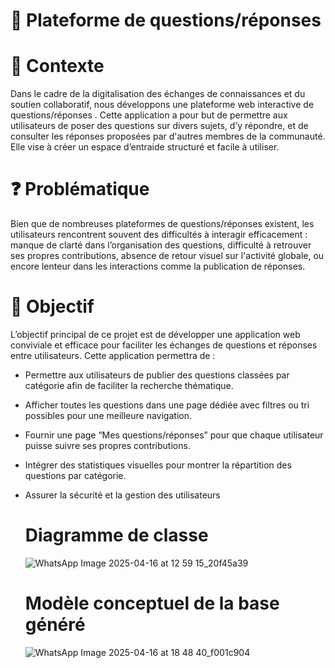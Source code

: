 # 📌 Plateforme de questions/réponses
# 📘 Contexte
Dans le cadre de la digitalisation des échanges de connaissances et du soutien collaboratif, nous développons 
une plateforme web interactive de questions/réponses
. Cette application a pour but de permettre aux utilisateurs de poser des questions sur divers sujets, d’y répondre, et de consulter les réponses proposées par d'autres membres de la communauté. 
 Elle vise à créer un espace d’entraide structuré et facile à utiliser.
# ❓ Problématique
Bien que de nombreuses plateformes de questions/réponses existent, les utilisateurs rencontrent souvent des difficultés à interagir efficacement : manque de clarté dans l’organisation des questions, difficulté à retrouver ses propres contributions, absence de retour visuel sur l'activité globale, ou encore lenteur dans les interactions comme la publication de réponses.

# 🎯 Objectif
L’objectif principal de ce projet est de développer une application web conviviale et efficace pour faciliter les échanges de questions et réponses entre utilisateurs. Cette application permettra de :

+ Permettre aux utilisateurs de publier des questions classées par catégorie afin de faciliter la recherche thématique.
+ Afficher toutes les questions dans une page dédiée avec filtres ou tri possibles pour une meilleure navigation.
+ Fournir une page “Mes questions/réponses” pour que chaque utilisateur puisse suivre ses propres contributions.
+ Intégrer des statistiques visuelles  pour montrer la répartition des questions par catégorie.
+ Assurer la sécurité et la gestion des utilisateurs
  # Diagramme de classe
  
  ![WhatsApp Image 2025-04-16 at 12 59 15_20f45a39](https://github.com/user-attachments/assets/958b2bc0-30d5-4d1c-bebb-822591fc2d7d)

  # Modèle conceptuel de la base généré
  
  ![WhatsApp Image 2025-04-16 at 18 48 40_f001c904](https://github.com/user-attachments/assets/f4ad8d30-5916-47f4-96aa-9da6f696c0d0)



